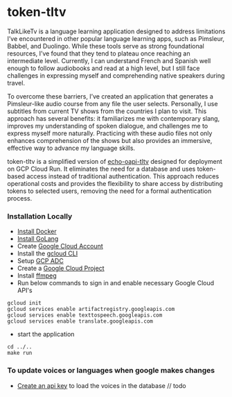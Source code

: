 # token-tltv

TalkLikeTv is a language learning application designed to address limitations I’ve encountered 
in other popular language learning apps, such as Pimsleur, Babbel, and Duolingo. While these 
tools serve as strong foundational resources, I’ve found that they tend to plateau once reaching 
an intermediate level. Currently, I can understand French and Spanish well enough to follow 
audiobooks and read at a high level, but I still face challenges in expressing myself and 
comprehending native speakers during travel.

To overcome these barriers, I’ve created an application that generates a Pimsleur-like audio 
course from any file the user selects. Personally, I use subtitles from current TV shows from 
the countries I plan to visit. This approach has several benefits: it familiarizes me with 
contemporary slang, improves my understanding of spoken dialogue, and challenges me to 
express myself more naturally. Practicing with these audio files not only enhances comprehension 
of the shows but also provides an immersive, effective way to advance my language skills.

token-tltv is a simplified version of [echo-oapi-tltv](https://github.com/dsaker/echo-oapi-tltv) 
designed for deployment on GCP Cloud Run. It eliminates the need for a database and uses token-
based access instead of traditional authentication. This approach reduces operational costs and 
provides the flexibility to share access by distributing tokens to selected users, removing the 
need for a formal authentication process.

### Installation Locally

- [Install Docker](https://docs.docker.com/engine/install/)
- [Install GoLang](https://go.dev/doc/install)
- Create [Google Cloud Account](https://console.cloud.google.com/getting-started?pli=1)
- Install the [gcloud CLI](https://cloud.google.com/sdk/docs/install)
- Setup [GCP ADC](https://cloud.google.com/docs/authentication/external/set-up-adc )
- Create a [Google Cloud Project](https://developers.google.com/workspace/guides/create-project)
- Install [ffmpeg](https://www.ffmpeg.org/download.html)
- Run below commands to sign in and enable necessary Google Cloud API's
```
gcloud init
gcloud services enable artifactregistry.googleapis.com
gcloud services enable texttospeech.googleapis.com
gcloud services enable translate.googleapis.com
```
- start the application
```
cd ../..
make run
```

### To update voices or languages when google makes changes
- [Create an api key](https://cloud.google.com/docs/authentication/api-keys) to load the voices in the database
// todo
